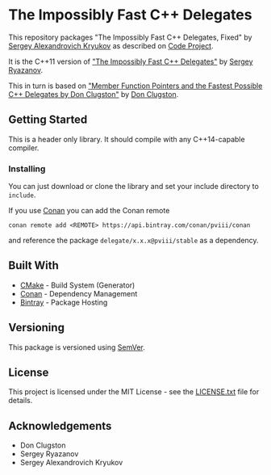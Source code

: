 # The Impossibly Fast C++ Delegates

This repository packages "The Impossibly Fast C++ Delegates, Fixed" by 
[Sergey Alexandrovich Kryukov](https://www.codeproject.com/script/Membership/View.aspx?mid=2291164) as described on [Code Project](https://www.codeproject.com/Articles/1170503/The-Impossibly-Fast-Cplusplus-Delegates-Fixed).

It is the C++11 version of ["The Impossibly Fast C++ Delegates"](https://www.codeproject.com/articles/11015/the-impossibly-fast-c-delegates) by [Sergey Ryazanov](https://www.codeproject.com/script/Membership/View.aspx?mid=2013375).

This in turn is based on ["Member Function Pointers and the Fastest Possible C++ Delegates by Don Clugston"](https://www.codeproject.com/Articles/7150/Member-Function-Pointers-and-the-Fastest-Possible) by [Don Clugston](https://www.codeproject.com/Members/Don-Clugston).

## Getting Started

This is a header only library. It should compile with any C++14-capable compiler.

### Installing

You can just download or clone the library and set your include directory to `include`.

If you use [Conan](https://conan.io/) you can add the Conan remote
```
conan remote add <REMOTE> https://api.bintray.com/conan/pviii/conan
```
and reference the package `delegate/x.x.x@pviii/stable` as a dependency.

## Built With

* [CMake](https://cmake.org/) - Build System (Generator)
* [Conan](https://conan.io/) - Dependency Management
* [Bintray](https://bintray.com) - Package Hosting

## Versioning

This package is versioned using [SemVer](http://semver.org/).

## License

This project is licensed under the MIT License - see the [LICENSE.txt](LICENSE.txt) file for details.

## Acknowledgements

* Don Clugston
* Sergey Ryazanov
* Sergey Alexandrovich Kryukov

